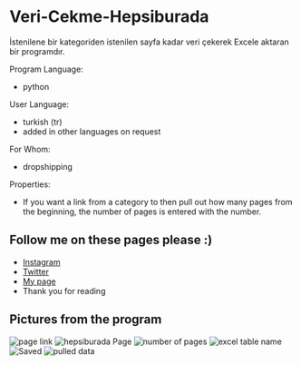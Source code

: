# Veri-Cekme-Hepsiburada
İstenilene bir kategoriden istenilen sayfa kadar veri çekerek Excele aktaran bir programdır.

Program Language:
* python

User Language:
* turkish (tr)
* added in other languages on request

For Whom:
* dropshipping

Properties:
* If you want a link from a category to then pull out how many pages from the beginning, the number of pages is entered with the number.

Follow me on these pages please :)
---------------------------------------------------
* [Instagram](https://www.instagram.com/real.shut.down.exe/)
* [Twitter](https://twitter.com/emr_yasa_)
* [My page](https://emre-yasar.web.app/)
* Thank you for reading

Pictures from the program
--------------------------------------
![page link](../img/1.PNG)
![hepsiburada Page](../master/img/2.PNG)
![number of pages](../master/img/3.PNG)
![excel table name](../master/img/4.PNG)
![Saved](../master/img/5.PNG)
![pulled data](../master/img/6.PNG)
